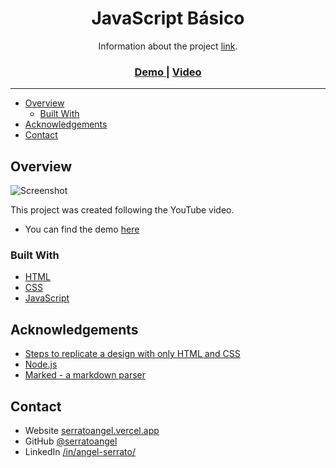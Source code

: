 <h1 align="center">JavaScript Básico</h1>

<div align="center">
   Information about the project <a href="#" target="_blank">link</a>.
</div>

<div align="center">
  <h3>
    <a href="#">
      Demo
    </a>
    <span>|</span>
    <a href="#">
      Video
    </a>
  </h3>
</div>

---

- [Overview](#overview)
  - [Built With](#built-with)
- [Acknowledgements](#acknowledgements)
- [Contact](#contact)

## Overview

![Screenshot](https://images.unsplash.com/photo-1566241477600-ac026ad43874?ixlib=rb-1.2.1&ixid=MnwxMjA3fDB8MHxwaG90by1wYWdlfHx8fGVufDB8fHx8&auto=format&fit=crop&w=1446&q=80)

This project was created following the YouTube video.

- You can find the demo [here](https://serratoangel.github.io/memotest/)

### Built With

- [HTML](https://developer.mozilla.org/en-US/docs/Web/HTML)
- [CSS](https://developer.mozilla.org/en-US/docs/Web/CSS)
- [JavaScript](https://developer.mozilla.org/en-US/docs/Web/javascript)

## Acknowledgements

- [Steps to replicate a design with only HTML and CSS](https://devchallenges-blogs.web.app/how-to-replicate-design/)
- [Node.js](https://nodejs.org/)
- [Marked - a markdown parser](https://github.com/chjj/marked)

## Contact

- Website [serratoangel.vercel.app](https://portfolio-serratoangel.vercel.app/)
- GitHub [@serratoangel](https://github.com/serratoangel)
- LinkedIn [/in/angel-serrato/](https://www.linkedin.com/in/serrato-angel/)